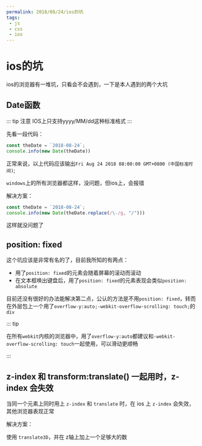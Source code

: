 ```yaml
---
permalink: 2018/08/24/ios的坑
tags:
 - js
 - css
 - ios
---
```

# ios的坑

ios的浏览器有一堆坑，只看会不会遇到，一下是本人遇到的两个大坑

## Date函数

::: tip 注意
IOS上只支持yyyy/MM/dd这种标准格式
:::

先看一段代码：

```js
const theDate = `2018-08-24`;
console.info(new Date(theDate))
```

正常来说，以上代码应该输出`Fri Aug 24 2018 08:00:00 GMT+0800 (中国标准时间)`;

`windows`上的所有浏览器都这样，没问题，但ios上，会报错

解决方案：

```js
const theDate = `2018-08-24`;
console.info(new Date(theDate.replace(/\-/g, "/")))
```

这样就没问题了

## position: fixed

这个坑应该是非常有名的了，目前我所知的有两点：

- 用了`position: fixed`的元素会随着屏幕的滚动而滚动
- 在文本框唤出键盘后，用了`position: fixed`的元素表现会类似`position: absolute`

目前还没有很好的办法能解决第二点，公认的方法是不用`position: fixed`，转而在外层包上一个用了`overflow-y:auto;-webkit-overflow-scrolling: touch;`的`div`

::: tip

在所有`webkit`内核的浏览器中，用了`overflow-y:auto`都建议和`-webkit-overflow-scrolling: touch`一起使用，可以滑动更顺畅

:::

## z-index 和 transform:translate() 一起用时，z-index 会失效

当同一个元素上同时用上 `z-index` 和 `translate` 时，在 ios 上 `z-index` 会失效，其他浏览器表现正常

解决方案：

使用 `translate3D`，并在 z轴上加上一个足够大的数
